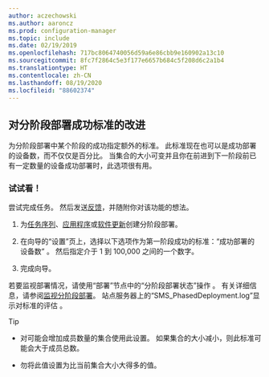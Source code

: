 ```yaml
---
author: aczechowski
ms.author: aaroncz
ms.prod: configuration-manager
ms.topic: include
ms.date: 02/19/2019
ms.openlocfilehash: 717bc8064740056d59a6e86cbb9e160902a13c10
ms.sourcegitcommit: 8fc7f2864c5e3f177e6657b684c5f208d6c2a1b4
ms.translationtype: HT
ms.contentlocale: zh-CN
ms.lasthandoff: 08/19/2020
ms.locfileid: "88602374"
---
```

## <a name="improvement-to-phased-deployment-success-criteria"></a><a name="bkmk_pod"></a> 对分阶段部署成功标准的改进
<!--3555946-->

为分阶段部署中某个阶段的成功指定额外的标准。 此标准现在也可以是成功部署的设备数，而不仅仅是百分比。 当集合的大小可变并且你在前进到下一阶段前已有一定数量的设备成功部署时，此选项很有用。


### <a name="try-it-out"></a>试试看！

尝试完成任务。 然后发送[反馈](../../../../understand/find-help.md#product-feedback)，并随附你对该功能的想法。

1. 为[任务序列](../../../../../osd/deploy-use/create-phased-deployment-for-task-sequence.md)、[应用程序](../../../../../osd/deploy-use/create-phased-deployment-for-task-sequence.md?toc=/mem/configmgr/app/toc.json&bc=/mem/configmgr/app/breadcrumb/toc.json)或[软件更新](../../../../../osd/deploy-use/create-phased-deployment-for-task-sequence.md?toc=/mem/configmgr/sum/toc.json&bc=/mem/configmgr/sum/breadcrumb/toc.json)创建分阶段部署。  

2. 在向导的“设置”页上，选择以下选项作为第一阶段成功的标准：“成功部署的设备数”  。 然后指定介于 1 到 100,000 之间的一个数字。  

3. 完成向导。  

若要监视部署情况，请使用“部署”节点中的“分阶段部署状态”操作  。 有关详细信息，请参阅[监视分阶段部署](../../../../../osd/deploy-use/manage-monitor-phased-deployments.md#bkmk_monitor)。 站点服务器上的“SMS_PhasedDeployment.log”显示对标准的评估  。

> [!Tip]  
> - 对可能会增加成员数量的集合使用此设置。 如果集合的大小减小，则此标准可能会大于成员总数。 
> 
> - 勿将此值设置为比当前集合大小大得多的值。  

